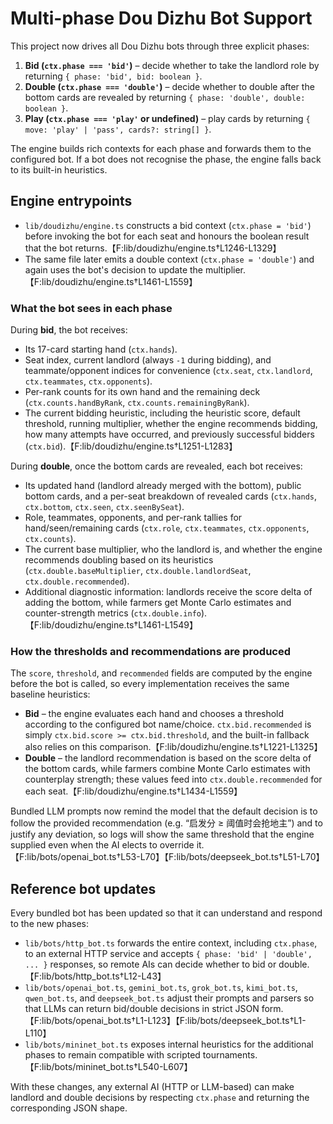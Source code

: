 # Multi-phase Dou Dizhu Bot Support

This project now drives all Dou Dizhu bots through three explicit phases:

1. **Bid (`ctx.phase === 'bid'`)** – decide whether to take the landlord role by
   returning `{ phase: 'bid', bid: boolean }`.
2. **Double (`ctx.phase === 'double'`)** – decide whether to double after the
   bottom cards are revealed by returning
   `{ phase: 'double', double: boolean }`.
3. **Play (`ctx.phase === 'play'` or undefined)** – play cards by returning
   `{ move: 'play' | 'pass', cards?: string[] }`.

The engine builds rich contexts for each phase and forwards them to the
configured bot.  If a bot does not recognise the phase, the engine falls back to
its built-in heuristics.

## Engine entrypoints

* `lib/doudizhu/engine.ts` constructs a bid context (`ctx.phase = 'bid'`) before
  invoking the bot for each seat and honours the boolean result that the bot
  returns.【F:lib/doudizhu/engine.ts†L1246-L1329】
* The same file later emits a double context (`ctx.phase = 'double'`) and again
  uses the bot's decision to update the multiplier.【F:lib/doudizhu/engine.ts†L1461-L1559】

### What the bot sees in each phase

During **bid**, the bot receives:

* Its 17-card starting hand (`ctx.hands`).
* Seat index, current landlord (always `-1` during bidding), and teammate/opponent indices for convenience (`ctx.seat`, `ctx.landlord`, `ctx.teammates`, `ctx.opponents`).
* Per-rank counts for its own hand and the remaining deck (`ctx.counts.handByRank`, `ctx.counts.remainingByRank`).
* The current bidding heuristic, including the heuristic score, default threshold, running multiplier, whether the engine recommends bidding, how many attempts have occurred, and previously successful bidders (`ctx.bid`).【F:lib/doudizhu/engine.ts†L1251-L1283】

During **double**, once the bottom cards are revealed, each bot receives:

* Its updated hand (landlord already merged with the bottom), public bottom cards, and a per-seat breakdown of revealed cards (`ctx.hands`, `ctx.bottom`, `ctx.seen`, `ctx.seenBySeat`).
* Role, teammates, opponents, and per-rank tallies for hand/seen/remaining cards (`ctx.role`, `ctx.teammates`, `ctx.opponents`, `ctx.counts`).
* The current base multiplier, who the landlord is, and whether the engine recommends doubling based on its heuristics (`ctx.double.baseMultiplier`, `ctx.double.landlordSeat`, `ctx.double.recommended`).
* Additional diagnostic information: landlords receive the score delta of adding the bottom, while farmers get Monte Carlo estimates and counter-strength metrics (`ctx.double.info`).【F:lib/doudizhu/engine.ts†L1461-L1549】

### How the thresholds and recommendations are produced

The `score`, `threshold`, and `recommended` fields are computed by the engine before the
bot is called, so every implementation receives the same baseline heuristics:

* **Bid** – the engine evaluates each hand and chooses a threshold according to the
  configured bot name/choice.  `ctx.bid.recommended` is simply `ctx.bid.score >= ctx.bid.threshold`,
  and the built-in fallback also relies on this comparison.【F:lib/doudizhu/engine.ts†L1221-L1325】
* **Double** – the landlord recommendation is based on the score delta of the bottom cards,
  while farmers combine Monte Carlo estimates with counterplay strength; these values feed into
  `ctx.double.recommended` for each seat.【F:lib/doudizhu/engine.ts†L1434-L1559】

Bundled LLM prompts now remind the model that the default decision is to follow the provided
recommendation (e.g. “启发分 ≥ 阈值时会抢地主”) and to justify any deviation, so logs will show
the same threshold that the engine supplied even when the AI elects to override it.【F:lib/bots/openai_bot.ts†L53-L70】【F:lib/bots/deepseek_bot.ts†L51-L70】

## Reference bot updates

Every bundled bot has been updated so that it can understand and respond to the
new phases:

* `lib/bots/http_bot.ts` forwards the entire context, including `ctx.phase`, to
  an external HTTP service and accepts `{ phase: 'bid' | 'double', ... }`
  responses, so remote AIs can decide whether to bid or double.【F:lib/bots/http_bot.ts†L12-L43】
* `lib/bots/openai_bot.ts`, `gemini_bot.ts`, `grok_bot.ts`, `kimi_bot.ts`,
  `qwen_bot.ts`, and `deepseek_bot.ts` adjust their prompts and parsers so that
  LLMs can return bid/double decisions in strict JSON form.【F:lib/bots/openai_bot.ts†L1-L123】【F:lib/bots/deepseek_bot.ts†L1-L110】
* `lib/bots/mininet_bot.ts` exposes internal heuristics for the additional
  phases to remain compatible with scripted tournaments.【F:lib/bots/mininet_bot.ts†L540-L607】

With these changes, any external AI (HTTP or LLM-based) can make landlord and
double decisions by respecting `ctx.phase` and returning the corresponding JSON
shape.
